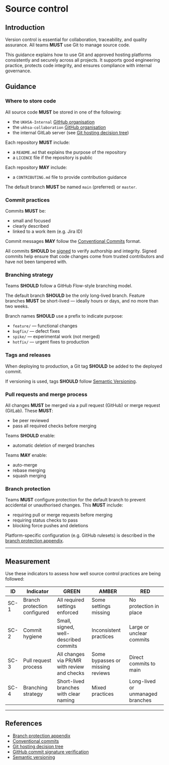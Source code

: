 # Source control

## Introduction

Version control is essential for collaboration, traceability, and quality assurance. All teams **MUST** use Git to manage source code.

This guidance explains how to use Git and approved hosting platforms consistently and securely across all projects. It supports good engineering practice, protects code integrity, and ensures compliance with internal governance.

## Guidance

### Where to store code

All source code **MUST** be stored in one of the following:

- the `UKHSA-Internal` [GitHub organisation][1]
- the `ukhsa-collaboration` [GitHub organisation][2]
- the internal GitLab server (see [Git hosting decision tree][3])

Each repository **MUST** include:

- a `README.md` that explains the purpose of the repository
- a `LICENCE` file if the repository is public

Each repository **MAY** include:

- a `CONTRIBUTING.md` file to provide contribution guidance

The default branch **MUST** be named `main` (preferred) or `master`.

### Commit practices

Commits **MUST** be:

- small and focused
- clearly described
- linked to a work item (e.g. Jira ID)

Commit messages **MAY** follow the [Conventional Commits][4] format.

All commits **SHOULD** be [signed][5] to verify authorship and integrity. Signed commits help ensure that code changes come from trusted contributors and have not been tampered with.

### Branching strategy

Teams **SHOULD** follow a GitHub Flow-style branching model.

The default branch **SHOULD** be the only long-lived branch. Feature branches **MUST** be short-lived — ideally hours or days, and no more than two weeks.

Branch names **SHOULD** use a prefix to indicate purpose:

- `feature/` — functional changes
- `bugfix/` — defect fixes
- `spike/` — experimental work (not merged)
- `hotfix/` — urgent fixes to production

### Tags and releases

When deploying to production, a Git tag **SHOULD** be added to the deployed commit.

If versioning is used, tags **SHOULD** follow [Semantic Versioning][6].

### Pull requests and merge process

All changes **MUST** be merged via a pull request (GitHub) or merge request (GitLab). These **MUST**:

- be peer reviewed
- pass all required checks before merging

Teams **SHOULD** enable:

- automatic deletion of merged branches

Teams **MAY** enable:

- auto-merge
- rebase merging
- squash merging

### Branch protection

Teams **MUST** configure protection for the default branch to prevent accidental or unauthorised changes. This **MUST** include:

- requiring pull or merge requests before merging
- requiring status checks to pass
- blocking force pushes and deletions

Platform-specific configuration (e.g. GitHub rulesets) is described in the [branch protection appendix][7].

---

## Measurement

Use these indicators to assess how well source control practices are being followed:

| ID   | Indicator                    | GREEN                                        | AMBER                            | RED                              |
| ---- | ---------------------------- | -------------------------------------------- | -------------------------------- | -------------------------------- |
| SC-1 | Branch protection configured | All required settings enforced               | Some settings missing            | No protection in place           |
| SC-2 | Commit hygiene               | Small, signed, well-described commits        | Inconsistent practices           | Large or unclear commits         |
| SC-3 | Pull request process         | All changes via PR/MR with review and checks | Some bypasses or missing reviews | Direct commits to main           |
| SC-4 | Branching strategy           | Short-lived branches with clear naming       | Mixed practices                  | Long-lived or unmanaged branches |

---

## References

- [Branch protection appendix][7]
- [Conventional commits][4]
- [Git hosting decision tree][3]
- [GitHub commit signature verification][5]
- [Semantic versioning][6]

[1]: https://github.com/UKHSA-Internal
[2]: https://github.com/ukhsa-collaboration
[3]: https://ukhsa.atlassian.net/wiki/spaces/IDT/pages/164926907/UKHSA+Git+Hosting+-+Policy+Documentation#UKHSAGitHosting-PolicyDocumentation-GitHostingDecisionTree
[4]: https://www.conventionalcommits.org
[5]: https://docs.github.com/en/authentication/managing-commit-signature-verification/signing-commits
[6]: https://semver.org
[7]: ../dev-standards/appendix/branch-protection-rules.md
